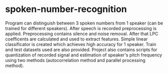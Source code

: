 # spoken-number-recognition
Program can distinguish between 3 spoken numbers from 1 speaker (can be trained for different speakers). After speech is recorded preprocessing is applied. Preprocessing contains silence and noise removal. After that LPC coefficents are calculated and used to extract features. Simple linear classificator is created which achieves high accuracy for 1 speaker. Train and test datasets used are also provided. Project also contains scripts for quantization of recorded signal and estimation of speaker's pitch frequency using two methods (autocorrelation method and parallel processing method).
